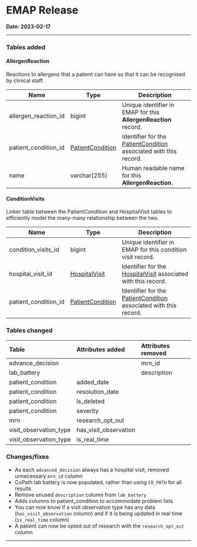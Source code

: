 # EMAP Release

**Date: 2023-02-17**

---

### Tables added

#### AllergenReaction

Reactions to allergens that a patient can have so that it can be recognised by clinical staff.


| Name | Type | Description |
|---| --- |---|
| allergen_reaction_id | bigint | Unique identifier in EMAP for this **AllergenReaction** record. |
| patient_condition_id | [PatientCondition](#PatientCondition) | Identifier for the [PatientCondition](#PatientCondition) associated with this record. |
| name | varchar(255) | Human readable name for this **AllergenReaction**. |



#### ConditionVisits

Linker table between the PatientCondition and HospitalVisit tables to efficiently model the many-many relationship
between the two.

| Name | Type | Description |
|---| --- |---|
| condition_visits_id | bigint | Unique identifier in EMAP for this condition visit record. |
| hospital_visit_id | [HospitalVisit](#HospitalVisit) | Identifier for the [HospitalVisit](#HospitalVisit) associated with this record. |
| patient_condition_id | [PatientCondition](#PatientCondition) | Identifier for the [PatientCondition](#PatientCondition) associated with this record. |

### Tables changed

Table           | Attributes added | Attributes removed | 
:-- |:-- |:--
advance_decision |  | mrn_id
lab_battery |  | description
patient_condition      | added_date |
patient_condition      | resolution_date |
patient_condition      | is_deleted |
patient_condition      | severity |
mrn | research_opt_out | 
visit_observation_type | has_visit_observation |
visit_observation_type | is_real_time |


### Changes/fixes

- As each `advanced_decision` always has a hospital visit, removed unnecessary `mrn_id` column
- CoPath lab battery is now populated, rather than using `CO_PATH` for all results
- Remove unused `description` column from `lab_battery`
- Adds columns to patient_condition to accommodate problem lists 
- You can now know if a visit observation type has any data (`has_visit_observation` column) and if it is being updated in real time (`is_real_time` column)
- A patient can now be opted out of research with the `research_opt_out` column

---
<!--

    ## Data sources
    
    - Allergies
    - PACS imaging reports. Results added
    - Problem lists

    ### Repository Versions
    
    | Repository            | Version |
    | :-                    | :-:     |
    |Hl7-processor          | 2.6     |
    |Emap_interchange       | 2.6     |
    |Emap-Core              | 2.6     |
    |Inform-DB              | 2.6     |
    |Hoover                 | 2.6     |

-->